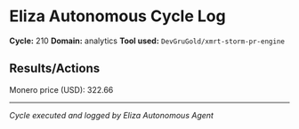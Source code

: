 # Eliza Autonomous Cycle Log

**Cycle:** 210
**Domain:** analytics
**Tool used:** `DevGruGold/xmrt-storm-pr-engine`

## Results/Actions
Monero price (USD): 322.66

---
*Cycle executed and logged by Eliza Autonomous Agent*